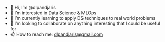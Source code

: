 - 👋 Hi, I’m @dlpandjaris
- 👀 I’m interested in Data Science & MLOps
- 🌱 I’m currently learning to apply DS techniques to real world problems
- 💞️ I’m looking to collaborate on anything interesting that I could be useful for
- 📫 How to reach me: dlpandjaris@gmail.com

<!---
dlpandjaris/dlpandjaris is a ✨ special ✨ repository because its `README.md` (this file) appears on your GitHub profile.
You can click the Preview link to take a look at your changes.
--->
